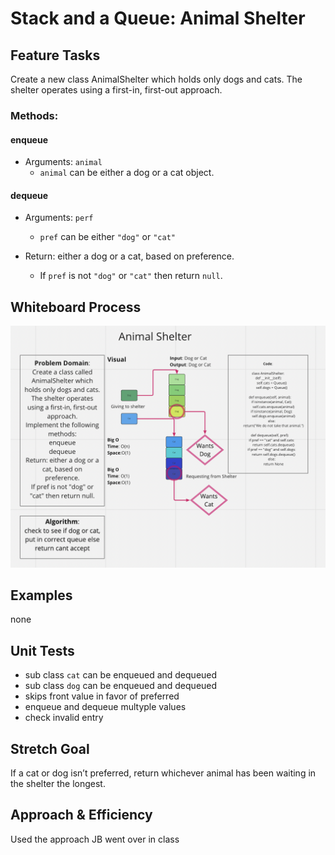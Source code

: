 # Stack and a Queue: Animal Shelter
## Feature Tasks
Create a new class AnimalShelter which holds only dogs and cats. The shelter operates using a first-in, first-out approach.

### Methods:

#### enqueue
- Arguments: `animal`
  - `animal` can be either a dog or a cat object.

#### dequeue
- Arguments: `perf`
  - `pref` can be either `"dog"` or `"cat"`

- Return: either a dog or a cat, based on preference.
  - If `pref` is not `"dog"` or `"cat"` then return `null`.

## Whiteboard Process
![challenge12](whiteBoard.png)

## Examples
none

## Unit Tests
* sub class `cat` can be enqueued and dequeued
* sub class `dog` can be enqueued and dequeued
* skips front value in favor of preferred
* enqueue and dequeue multyple values
* check invalid entry

## Stretch Goal
If a cat or dog isn’t preferred, return whichever animal has been waiting in the shelter the longest.

## Approach & Efficiency

Used the approach JB went over in class